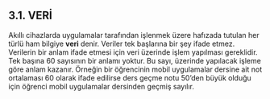 ## 3.1. VERİ
Akıllı cihazlarda uygulamalar tarafından işlenmek üzere hafızada tutulan her türlü ham bilgiye **veri** denir. Veriler tek başlarına bir şey ifade etmez. Verilerin bir anlam ifade etmesi için veri üzerinde işlem yapılması gereklidir. Tek başına 60 sayısının bir anlamı yoktur. Bu sayı, üzerinde yapılacak işleme göre anlam kazanır. Örneğin bir öğrencinin mobil uygulamalar dersine ait not ortalaması 60 olarak ifade edilirse ders geçme notu 50’den büyük olduğu için öğrenci mobil uygulamalar dersinden geçmiş sayılır. 